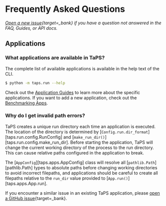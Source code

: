 # Frequently Asked Questions

*[Open a new issue](https://github.com/proxystore/taps/issues){target=_bank} if you have a question not answered in the FAQ, Guides, or API docs.*

## Applications

### What applications are available in TaPS?

The complete list of available applications is available in the help text of the CLI.
```bash
$ python -m taps.run --help
```
Check out the [Application Guides](apps/index.md) to learn more about the specific applications.
If you want to add a new application, check out the [Benchmarking Apps](guides/apps.md).

### Why do I get invalid path errors?

TaPS creates a unique run directory each time an application is executed.
The location of the directory is determined by [`Config.run.dir_format`][taps.run.config.RunConfig] and [`make_run_dir()`][taps.run.config.make_run_dir].
Before starting the application, TaPS will change the current working directory of the process to the run directory.
This can cause relative paths configured in the application to break.

The [`AppConfig`][taps.apps.AppConfig] class will resolve all [`pathlib.Path`][pathlib.Path] types to absolute paths before changing working directories to avoid incorrect filepaths, and applications should be careful to create all filepaths relative to the `run_dir` value provided to [`App.run()`][taps.apps.App.run].

If you encounter a similar issue in an existing TaPS application, please [open a GitHub issue](https://github.com/proxystore/taps/issues){target=_bank}.

